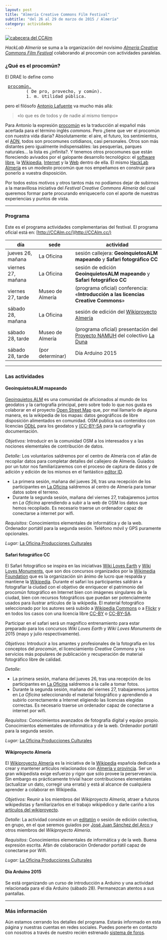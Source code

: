 ```yaml
---
layout: post
title: "Almería Creative Commons Film Festival"
subtitle: "del 26 al 29 de marzo de 2015 / Almería"
category: actividades
---
```



<a href="http://ccalm.cc/"><img alt="cabecera del CCAlm" class="center" src="{{ site.url }}/recursos/2015-03-26/cabecera.jpg" /></a>

_HackLab Almería_ se suma a la organización del novísimo [*Almería Creative Commons Film Festival*][1] colaborando al procomún con actividades paralelas.

[1]: http://www.ccalm.cc/

### ¿Qué es el procomún?

El DRAE lo define como
<pre>
 <a href="http://lema.rae.es/drae/?val=procom%C3%BAn">procomún.</a>
        ( De pro, provecho, y común).
        1. m. Utilidad pública.
</pre>


pero el filósofo [Antonio Lafuente][3] va mucho más allá:

>    «lo que es de todos y de nadie al mismo tiempo»

[3]: https://es.wikipedia.org/wiki/Antonio_Lafuente

Para Antonio la expresión [procomún](https://es.wikipedia.org/w/index.php?title=Procomún) es la traducción al español más acertada para el término inglés *commons*. Pero ¿tiene que ver el procomún con nuestra vida diaria? Absolutamente: el aire, el futuro, los sentimientos, el [ADN](https://es.wikipedia.org/w/index.php?title=ADN), todos son procomunes cotidianos, casi personales. Otros son más distantes pero igualmente indispensables: las pesquerías, parques naturales... la lista es ¿infinita?. Y tenemos otros procomunes que están floreciendo avivados por el galopante desarrollo tecnológico: el [software libre](https://es.wikipedia.org/wiki/Software_libre), la [Wikipedia](http://es.wikipedia.org), [Internet](https://es.wikipedia.org/wiki/Internet) y la [Web](https://es.wikipedia.org/wiki/World_Wide_Web) dentro de ella. El mismo [HackLab Almería](http://hacklabalmeria.net) es un modesto procomún que nos empeñamos en construir para ponerlo a vuestra disposición.

Por todos estos motivos y otros tantos más no podíamos dejar de subirnos a la maravillosa iniciativa del _Festival Creative Commons Almería_ del cual queremos formar parte procurando enriquecerlo con el aporte de nuestras experiencias y puntos de vista.


---

### Programa

Este es el programa actividades complementarias del festival. El programa oficial está en: [http://CCAlm.cc/](http://CCAlm.cc/)

| día | sede | actividad |
|---|----|---|
| jueves 26, mañana | La Oficina | sesión callejera: __GeoinquietosALM mapeando__ y **Safari fotográfico CC**
| viernes 27, mañana  | La Oficina | sesión de edición **GeoinquietosALM mapeando** y **Safari fotográfico CC**
| viernes 27, tarde  | Museo de Almería | (programa oficial) conferencia: «**Introducción a las licencias Creative Commons**»
| sábado 28, mañana  | La Oficina |  sesión de edición del [Wikiproyecto Almería](http://es.wikipedia.org/wiki/Wikiproyecto:Almer%C3%ADa)
| sábado 28, tarde  | Museo de Almería | (programa oficial) presentación del [Proyecto NAMUH](http://namuh.orain.org) del colectivo [La Duna][5]
| sábado 28, tarde  | (por determinar) | Día Arduino 2015

---

### Las actividades

#### GeoinquietosALM mapeando 
 [Geoinquietos ALM](http://twitter.com/geoinquietosALM) es una comunidad de aficionados al mundo de los geodatos y la cartografía principal, pero sobre todo lo que nos gusta es colaborar en el proyecto [Open Street Map](http://www.openstreetmap.org/) que, por mal llamarlo de alguna manera, es la wikipedia de los mapas: datos geográficos de libre disposición alimentados en comunidad.  OSM publica sus contenidos con licencias [ODbL](http://opendatacommons.org/licenses/odbl/) para los geodatos y [(CC-BY-SA](http://creativecommons.org/licenses/by-sa/2.0/) para la cartografía y documentación.
 
 _Objetivos:_ Introducir en la comunidad OSM a los interesados y a las nociones elementales de contribución de datos.
 
_Detalle:_  Los voluntarios saldremos por el centro de Almería con el afán de recopilar datos para completar detalles del callejero de Almería. Guiados por un tutor nos familiarizaremos con el proceso de captura de datos y de adición y edición de los mismos en el fantástico [editor ID](http://ideditor.com/). 

 * La primera sesión, mañana del jueves 26, tras una recepción de los participantes en [La Oficina](http://www.openstreetmap.org/node/2389372700)  saldremos al centro de Almería para tomar datos sobre el terreno.
 * Durante la segunda sesión, mañana del viernes 27, trabajaremos juntos en _La Oficina_ aprendiendo a subir a la web de OSM los datos que hemos recopilado. Es necesario traerse un ordenador capaz de conectarse a internet por wifi.
  
 _Requisitos_: Conocimientos elementales de informática y de la web. Ordenador portátil para la segunda sesión. Teléfono móvil y GPS puramente opcionales.
  
 _Lugar:_  [La Oficina Producciones Culturales](http://www.openstreetmap.org/node/2389372700)  
 
#### Safari fotográfico CC
El Safari fotográfico se inspira en las iniciativas [Wiki Loves Earth](http://www.wikilovesearth.es/) y [Wiki Loves Monuments](http://www.wikilovesearth.es/es/Wiki_Loves_Monuments), que son dos concursos organizados por la [Wikimedia Foundation](http://wikimediafoundation.org) que es la organización sin ánimo de lucro que respalda y mantiene la [Wikipedia](http://es.wikipedia.org/wiki/Wikipedia). Durante el safari los participantes saldrán a fotografiar la ciudad con el objetivo de enriquecer el patrimonio del procomún fotográfico en Internet bien con imágenes singulares de la ciudad, bien con recursos fotográficos que puedan ser potencialmente usados para ilustrar artículos de la wikipedia. El material fotográfico seleccionado por los autores será subido a [Wikipedia Commons](https://commons.wikimedia.org/wiki/Main_Page) o a [Flickr](http://flickr.com) y en todos los casos con una licencia libre [CC-BY](http://creativecommons.org/licenses/by/4.0/) o [CC-BY-SA](http://creativecommons.org/licenses/by-sa/4.0/).

Participar en el safari será un magnífico entrenamiento para estar preparado para los concursos _Wiki Loves Earth_ y _Wiki Loves Monuments_ de 2015 (mayo y julio respectivamente).

 _Objetivos:_ Introducir a los amantes y profesionales de la fotografía en los conceptos del _procomún_, el licenciamiento _Creative Commons_ y los servicios más populares de publicación y recuperación de material fotográfico libre de calidad.
 
 _Detalle_: 

 * La primera sesión, mañana del jueves 26, tras una recepción de los participantes en [La Oficina](http://www.openstreetmap.org/node/2389372700)  saldremos a la calle a tomar fotos.
 * Durante la segunda sesión, mañana del viernes 27, trabajaremos juntos en _La Oficina_ seleccionando el material fotográfico y aprendiendo a subirlo correctamente a Internet eligiendo las licencias elegidas correctas. Es necesario traerse un ordenador capaz de conectarse a internet por wifi.

 _Requisitos_: Conocimientos avanzados de fotografía digital y equipo propio. Conocimientos elementales de informática y de la web. Ordenador portátil para la segunda sesión. 
  
 _Lugar:_  [La Oficina Producciones Culturales](http://www.openstreetmap.org/node/2389372700)  
 
####  Wikiproyecto Almería 

El   [Wikiproyecto Almería](http://es.wikipedia.org/wiki/Wikiproyecto:Almer%C3%ADa) es la iniciativa de la [Wikipedia](https://es.wikipedia.org/wiki/Wikipedia) española dedicada a crear y mantener artículos relacionados con [Almería y provincia](https://es.wikipedia.org/wiki/Categor%C3%ADa:Wikiproyecto:Almer%C3%ADa/Art%C3%ADculos). Ser un gran wikipedista exige esfuerzo y rigor que sólo provee la perserverancia. Sin embargo es prácticamente trivial hacer contribuciones elementales (actualizar un dato, corregir una errata) y está al alcance de cualquiera aprender a colaborar en Wikipedia.


 _Objetivos:_  Reunir a los miembros del _Wikiproyecto Almería_, atraer a futuros wikipedistas y familiarizarlos en el trabajo wikipédico y darle cariño a los [artículos del wikiproyecto](https://es.wikipedia.org/wiki/Categor%C3%ADa:Wikiproyecto:Almer%C3%ADa/Art%C3%ADculos).
 
 
 _Detalle_: La actividad consiste en un [editatón](https://es.wikipedia.org/wiki/Wikipedia:Editat%C3%B3n) o sesión de edición colectiva, en grupo, en el que seremos guiados por [José Juan Sánchez del Arco ](https://es.wikipedia.org/wiki/Usuario:Schumi4ever) y otros miembros del _Wikiproyecto Almería_.

 _Requisitos_: Conocimientos elementales de informática y de la web. Buena expresión escrita. Afán de colaboración Ordenador portátil capaz de conectarse por Wifi. 
 
 _Lugar:_  [La Oficina Producciones Culturales](http://www.openstreetmap.org/node/2389372700)  
 
#### Día Arduino 2015

Se está organizando un curso de introducción a Arduino y una actividad relacionada para el día Arduino (sábado 28). Permanezcan atentos a sus pantallas.

---

### Más información

Aún estamos cerrando los detalles del programa. Estarás informado en esta página y nuestras cuentas en redes sociales. Puedes ponerte en contacto con nosotros a través de nuestro recién estrenado [sistema de foros](http://foro.hacklabalmeria.net/t/festival-creative-commons-almeria/101).

[5]: http://www.laduna.es
